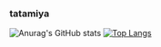 ### tatamiya 

![Anurag's GitHub stats](https://github-readme-stats.vercel.app/api?username=tatamiya&show_icons=true)
[![Top Langs](https://github-readme-stats.vercel.app/api/top-langs/?username=tatamiya&hide=Jupyter%20Notebook)](https://github.com/anuraghazra/github-readme-stats)
